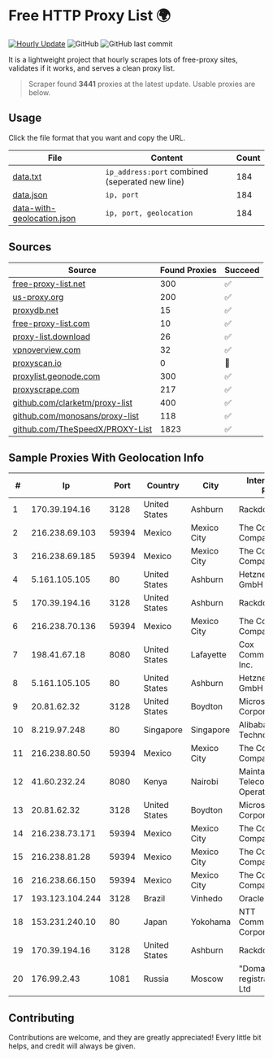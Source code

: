 
# Free HTTP Proxy List 🌍

[![Hourly Update](https://github.com/mertguvencli/http-proxy-list/actions/workflows/main.yml/badge.svg?branch=main)](https://github.com/mertguvencli/http-proxy-list/actions/workflows/main.yml)
![GitHub](https://img.shields.io/github/license/mertguvencli/http-proxy-list)
![GitHub last commit](https://img.shields.io/github/last-commit/mertguvencli/http-proxy-list)

It is a lightweight project that hourly scrapes lots of free-proxy sites, validates if it works, and serves a clean proxy list.


> Scraper found **3441** proxies at the latest update. Usable proxies are below.

## Usage

Click the file format that you want and copy the URL.


|File|Content|Count|
|----|-------|-----|
|[data.txt](https://raw.githubusercontent.com/mertguvencli/http-proxy-list/main/proxy-list/data.txt)|`ip_address:port` combined (seperated new line)|184|
|[data.json](https://raw.githubusercontent.com/mertguvencli/http-proxy-list/main/proxy-list/data.json)|`ip, port`|184|
|[data-with-geolocation.json](https://raw.githubusercontent.com/mertguvencli/http-proxy-list/main/proxy-list/data-with-geolocation.json)|`ip, port, geolocation`|184|

## Sources

|Source|Found Proxies|Succeed|
|------|-------------|-------|
|[free-proxy-list.net](https://free-proxy-list.net)|300|✅|
|[us-proxy.org](https://www.us-proxy.org)|200|✅|
|[proxydb.net](http://proxydb.net)|15|✅|
|[free-proxy-list.com](https://free-proxy-list.com/?page=&port=&type%5B%5D=http&type%5B%5D=https&up_time=0&search=Search)|10|✅|
|[proxy-list.download](https://www.proxy-list.download/HTTP)|26|✅|
|[vpnoverview.com](https://vpnoverview.com/privacy/anonymous-browsing/free-proxy-servers)|32|✅|
|[proxyscan.io](https://www.proxyscan.io)|0|🚫|
|[proxylist.geonode.com](https://proxylist.geonode.com/api/proxy-list?limit=300&page=1&sort_by=lastChecked&sort_type=desc&protocols=http,https)|300|✅|
|[proxyscrape.com](https://api.proxyscrape.com/v2/?request=displayproxies&protocol=http&timeout=10000&country=all&ssl=all&anonymity=all)|217|✅|
|[github.com/clarketm/proxy-list](https://raw.githubusercontent.com/clarketm/proxy-list/master/proxy-list-raw.txt)|400|✅|
|[github.com/monosans/proxy-list](https://raw.githubusercontent.com/monosans/proxy-list/main/proxies/http.txt)|118|✅|
|[github.com/TheSpeedX/PROXY-List](https://raw.githubusercontent.com/TheSpeedX/PROXY-List/master/http.txt)|1823|✅|


## Sample Proxies With Geolocation Info

|#|Ip|Port|Country|City|Internet Service Provider|
|-|--|----|-------|----|-------------------------|
|1|170.39.194.16|3128|United States|Ashburn|Rackdog, LLC|
|2|216.238.69.103|59394|Mexico|Mexico City|The Constant Company|
|3|216.238.69.185|59394|Mexico|Mexico City|The Constant Company|
|4|5.161.105.105|80|United States|Ashburn|Hetzner Online GmbH|
|5|170.39.194.16|3128|United States|Ashburn|Rackdog, LLC|
|6|216.238.70.136|59394|Mexico|Mexico City|The Constant Company|
|7|198.41.67.18|8080|United States|Lafayette|Cox Communications Inc.|
|8|5.161.105.105|80|United States|Ashburn|Hetzner Online GmbH|
|9|20.81.62.32|3128|United States|Boydton|Microsoft Corporation|
|10|8.219.97.248|80|Singapore|Singapore|Alibaba (US) Technology Co., Ltd.|
|11|216.238.80.50|59394|Mexico|Mexico City|The Constant Company|
|12|41.60.232.24|8080|Kenya|Nairobi|Maintainer Liquid Telecommunications Operations Limited|
|13|20.81.62.32|3128|United States|Boydton|Microsoft Corporation|
|14|216.238.73.171|59394|Mexico|Mexico City|The Constant Company|
|15|216.238.81.28|59394|Mexico|Mexico City|The Constant Company|
|16|216.238.66.150|59394|Mexico|Mexico City|The Constant Company|
|17|193.123.104.244|3128|Brazil|Vinhedo|Oracle Corporation|
|18|153.231.240.10|80|Japan|Yokohama|NTT Communications Corporation|
|19|170.39.194.16|3128|United States|Ashburn|Rackdog, LLC|
|20|176.99.2.43|1081|Russia|Moscow|"Domain names registrar REG.RU", Ltd|



## Contributing

Contributions are welcome, and they are greatly appreciated! Every
little bit helps, and credit will always be given.


